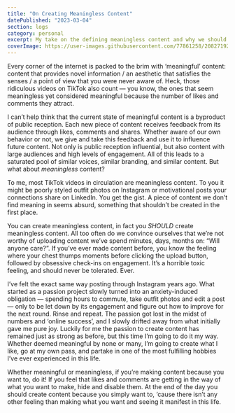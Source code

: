 ```yaml
---
title: "On Creating Meaningless Content"
datePublished: "2023-03-04"
section: logs
category: personal
excerpt: My take on the defining meaningless content and why we should make it more often.
coverImage: https://user-images.githubusercontent.com/77861258/208271929-cfc03d67-4089-4ad1-91a3-1deb3e30b57d.jpg
---
```


<div>
Every corner of the internet is packed to the brim with ‘meaningful’ content: content that provides novel information / an aesthetic that satisfies the senses / a point of view that you were never aware of. Heck, those ridiculous videos on TikTok also count — you know, the ones that seem meaningless yet considered meaningful because the number of likes and comments they attract.

I can’t help think that the current state of meaningful content is a byproduct of public reception. Each new piece of content receives feedback from its audience through likes, comments and shares. Whether aware of our own behavior or not, we give and take this feedback and use it to influence future content. Not only is public reception influential, but also content with large audiences and high levels of engagement. All of this leads to a saturated pool of similar voices, similar branding, and similar content. But what about _meaningless_ content?

To me, most TikTok videos in circulation are meaningless content. To you it might be poorly styled outfit photos on Instagram or motivational posts your connections share on LinkedIn. You get the gist. A piece of content we don’t find meaning in seems absurd, something that shouldn’t be created in the first place.

You can create meaningless content, in fact you _SHOULD_ create meaningless content. All too often do we convince ourselves that we’re not worthy of uploading content we’ve spend minutes, days, months on: “Will anyone care?”. If you’ve ever made content before, you know the feeling where your chest thumps moments before clicking the upload button, followed by obsessive check-ins on engagement. It’s a horrible toxic feeling, and should never be tolerated. Ever.

I’ve felt the exact same way posting through Instagram years ago. What started as a passion project slowly turned into an anxiety-induced obligation — spending hours to commute, take outfit photos and edit a post — only to be let down by its engagement and figure out how to improve for the next round. Rinse and repeat. The passion got lost in the midst of numbers and ‘online success’, and I slowly drifted away from what initially gave me pure joy. Luckily for me the passion to create content has remained just as strong as before, but this time I’m going to do it my way. Whether deemed meaningful by none or many, I’m going to create what I like, go at my own pass, and partake in one of the most fulfilling hobbies I’ve ever experienced in this life.

Whether meaningful or meaningless, if you’re making content because you want to, do it! If you feel that likes and comments are getting in the way of what you want to make, hide and disable them. At the end of the day you should create content because you simply want to, ‘cause there isn’t any other feeling than making what you want and seeing it manifest in this life.

</div>
